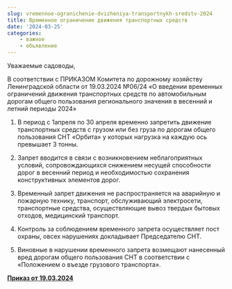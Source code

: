```yaml
---
slug: vremennoe-ogranichenie-dvizheniya-transportnykh-sredstv-2024
title: Временное ограничение движения транспортных средств
date: '2024-03-25'
categories:
    - важное
    - объявление
---
```


Уважаемые садоводы,

В соответствии с ПРИКАЗОМ Комитета по дорожному хозяйству Ленинградской области от 19.03.2024 №06/24 «О введении временных ограничений движения транспортных средств по автомобильным дорогам общего пользования регионального значения в весенний и летний периоды 2024»


1. В период с 1апреля по 30 апреля временно запретить движение транспортных средств с грузом или без груза по дорогам общего пользования СНТ «Орбита» у которых нагрузка на каждую ось превышает 3 тонны.

2. Запрет вводится в связи с возникновением неблагоприятных условий, сопровождающихся снижением несущей способности дорог в весенний период и необходимостью сохранения конструктивных элементов дорог.

3. Временный запрет движения не распространяется на аварийную и пожарную технику, транспорт, обслуживающий электросети, транспортные средства, осуществляющие вывоз твердых бытовых отходов, медицинский транспорт.

4. Контроль за соблюдением временного запрета осуществляет пост охраны, овсех нарушениях докладывает Председателю СНТ.

5. Виновные в нарушении временного запрета возмещают нанесенный вред дорогам общего пользования СНТ в соответствии с «Положением о въезде грузового транспорта».

__[Приказ от 19.03.2024](prikaz.pdf)__